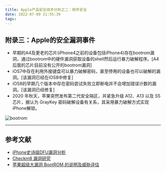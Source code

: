 ```yaml
---
title: Apple产品安全技术分析之二：软件安全
date: 2022-07-09 21:55:39
tags:
---
```


## 附录三：Apple的安全漏洞事件

- 早期的A4及更老的芯片(iPhone4之前的设备包括iPhone4)存在bootrom漏洞，通过bootrom中的硬件漏洞获取设备的shell然后运行暴力破解程序。[A4后面的芯片目前没有公开的bootrom漏洞]
- iOS7中存在利用外接键盘可以暴力破解密码，甚至停用的设备也可以破解的漏洞。[该漏洞已经在iOS8中修复]
- iOS8的早期几个版本中存在密码尝试失败立即断电并不会增加错误计数的漏洞。[该漏洞已经修复]
- 2020 年秋天，苹果突然发布第二代安全隔区，并紧急升级 A12、A13 以及 S5 芯片，据认为 GrayKey 密码破解设备有关系，其采用暴力破解方式实现iPhone解锁。

![bootrom](bootrom.png)

---

## 参考文献

- [iPhone史诗级DFU漏洞分析](https://www.bilibili.com/read/cv9849473/)
- [Checkm8 漏洞研究](https://xuanxuanblingbling.github.io/ios/2020/07/10/checkm8/)
- [苹果超级大漏洞 BootROM 的说明及威胁评估](https://zhuanlan.zhihu.com/p/84925896)